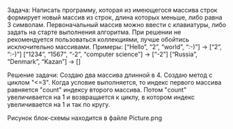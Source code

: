 Задача: 
Написать программу, которая из имеющегося массива строк формирует новый массив из строк, длина которых меньше, либо равна 3 символам. Первоначальный массив можно ввести с клавиатуры, либо задать на старте выполнения алгоритма. При решении не рекомендуется пользоваться коллекциями, лучше обойтись исключительно массивами.
Примеры:
[“Hello”, “2”, “world”, “:-)”] → [“2”, “:-)”]
[“1234”, “1567”, “-2”, “computer science”] → [“-2”]
[“Russia”, “Denmark”, “Kazan”] → []

Решение задачи:
Создаю два массива длинной в 4. Создаю метод с циклом "<=3". Когда условие выполняется, то индекс первого массива равняется "count" индексу второго массива. Потом "count" увеличивается на 1 и возвращается к циклу, в котором индекс увеличивается на 1 и так по кругу.

Рисунок блок-схемы находится в файле Picture.png
